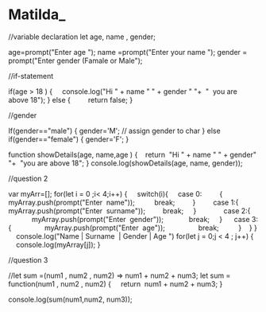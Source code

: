 # Matilda_

//variable declaration 
let age, name , gender;

age=prompt("Enter age ");
name =prompt("Enter your name ");
gender = prompt("Enter gender (Famale or Male");

//if-statement 

if(age > 18 )
{
    console.log("Hi " + name " " + gender " "+  "  you are above 18");
}
else 
{
    
    return false;
}

//gender

If(gender=="male")
{
gender='M'; // assign gender to char
}
else if(gender=="female")
{
gender='F';
} 

function showDetails(age, name,age )
{
   return  "Hi " + name " " + gender" "+  "you are above 18";
}
console.log(showDetails(age, name, gender));

//question 2 

var myArr=[];
for(let i = 0 ;i< 4;i++)
{
    switch(i){
    case 0:
        {
         myArray.push(prompt("Enter  name"));
         break;
        }
    
    case 1:{
    
     myArray.push(prompt("Enter  surname"));
        break;
    }
         
    case 2:{
            myArray.push(prompt("Enter  gender"));
            break;
    }
     case 3:{
                myArray.push(prompt("Enter  age"));
                break;
         }  
  }
}
    console.log("Name | Surname  | Gender | Age ")
for(let j = 0;j < 4 ; j++)
{
    console.log(myArray[j]);
}

//question 3

//let sum =(num1 , num2 , num2) => num1 + num2 + num3;
let sum = function(num1 , num2 , num2)
{
    return  num1 + num2 + num3;
}

console.log(sum(num1,num2, num3));
